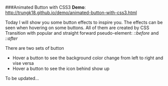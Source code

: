 ###Animated Button with CSS3
**Demo**: http://trungk18.github.io/demo/animated-button-with-css3.html

Today I will show you some button effects to inspire you. The effects can be seen when hovering on some buttons. All of them are created by CSS Transition with popular and straight forward pseudo-element: *::before* and *::after*

There are two sets of button
- Hover a button to see the background color change from left to right and vise versa
- Hover a button to see the icon behind show up

To be updated...
